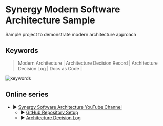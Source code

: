 # Synergy Modern Software Architecture Sample

Sample project to demonstrate modern architecture approach

## Keywords

> Modern Architecture | Architecture Decision Record | Architecture Decision Log | Docs as Code |



![keywords](https://www.plantuml.com/plantuml/png/VSwn3i902CRndQTWvYdQs54NVO3cmf5wmu7XwD2t5nCN7Shu8__acqOKZzwqzl8287mSAhuTUBCghZWxFri8n-u2HBWOxrqqIZJJ15e_D70UUCa2aluRMdy45-4siiQhRMVlkx1vXRn9j7udlW40)

## Online series

* ▶️ [Synergy Software Architecture YouTube Channel](https://www.youtube.com/channel/UCTildHeLP4HoQVexsdrrHLA)
  * ▶️ [GitHub Repository Setup](https://www.youtube.com/watch?v=1xpCQnlqwFE)
  * ▶️ [Architecture Decision Log](https://www.youtube.com/watch?v=td3vERoL_KQ)